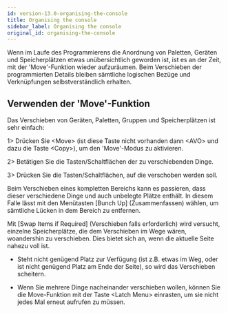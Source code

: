 ```yaml
---
id: version-13.0-organising-the-console
title: Organising the console
sidebar_label: Organising the console
original_id: organising-the-console
---
```


Wenn im Laufe des Programmierens die Anordnung von Paletten, Geräten und
Speicherplätzen etwas unübersichtlich geworden ist, ist es an der Zeit,
mit der 'Move'-Funktion wieder aufzuräumen. Beim Verschieben der
programmierten Details bleiben sämtliche logischen Bezüge und
Verknüpfungen selbstverständlich erhalten.

Verwenden der 'Move'-Funktion
-----------------------------

Das Verschieben von Geräten, Paletten, Gruppen und Speicherplätzen ist
sehr einfach:

1\> Drücken Sie \<Move\> (ist diese Taste nicht vorhanden dann \<AVO\> 
und dazu die Taste \<Copy\>), um den 'Move'-Modus zu aktivieren.

2\> Betätigen Sie die Tasten/Schaltflächen der zu verschiebenden Dinge.

3\> Drücken Sie die Tasten/Schaltflächen, auf die verschoben werden
soll.

Beim Verschieben eines kompletten Bereichs kann es passieren, dass
dieser verschiedene Dinge und auch unbelegte Plätze enthält. In diesem
Falle lässt mit den Menütasten \[Bunch Up\] (Zusammenfassen) wählen, um
sämtliche Lücken in dem Bereich zu entfernen.

Mit \[Swap Items if Required\] (Verschieben falls erforderlich) wird
versucht, einzelne Speicherplätze, die dem Verschieben im Wege wären,
woandershin zu verschieben. Dies bietet sich an, wenn die aktuelle Seite
nahezu voll ist.

-   Steht nicht genügend Platz zur Verfügung (ist z.B. etwas im Weg,
    oder ist nicht genügend Platz am Ende der Seite), so wird das
    Verschieben scheitern.

-   Wenn Sie mehrere Dinge nacheinander verschieben wollen, können Sie die
    Move-Funktion mit der Taste \<Latch Menu\> einrasten, um sie nicht
    jedes Mal erneut aufrufen zu müssen.



